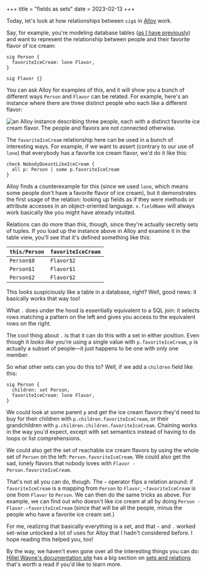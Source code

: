 +++
title = "fields as sets"
date = 2023-02-13
+++

Today, let's look at how relationships between `sig`s in [Alloy](@/projects/learning-alloy.md) work.

Say, for example, you're modeling database tables ([as I have previously](@/posts/modeling-database-tables-in-alloy.md)) and want to represent the relationship between people and their favorite flavor of ice cream:

```alloy
sig Person {
  favoriteIceCream: lone Flavor,
}

sig Flavor {}
```

You can ask Alloy for examples of this, and it will show you a bunch of different ways `Person` and `Flavor` can be related. For example, here's an instance where there are three distinct people who each like a different flavor:

![an Alloy instance describing three people, each with a distinct favorite ice cream flavor. The people and flavors are not connected otherwise.](/images/three-people-three-flavors.png)

The `favoriteIceCream` relationship here can be used in a bunch of interesting ways. For example, if we want to assert (contrary to our use of `lone`) that everybody has a favorite ice cream flavor, we'd do it like this:

```
check NobodyDoesntLikeIceCream {
  all p: Person | some p.favoriteIceCream
}
```

Alloy finds a counterexample for this (since we used `lone`, which means some people don't have a favorite flavor of ice cream), but it demonstrates the first usage of the relation: looking up fields as if they were methods or attribute accesses in an object-oriented language. `x.fieldName` will always work basically like you might have already intuited.

Relations can do more than this, though, since they're actually secretly sets of tuples. If you load up the instance above in Alloy and examine it in the table view, you'll see that it's defined something like this:

| `this/Person` | `favoriteIceCream` |
| ------------- | ------------------ |
| `Person$0`    | `Flavor$2`         |
| `Person$1`    | `Flavor$1`         |
| `Person$2`    | `Flavor$2`         |

This looks suspiciously like a table in a database, right? Well, good news: it basically works that way too!

What `.` does under the hood is essentially equivalent to a SQL join: it selects rows matching a pattern on the left and gives you access to the equivalent rows on the right.

The cool thing about `.` is that it can do this with a set in either position. Even though it *looks like* you're using a single value with `p.favoriteIceCream`, `p` is actually a subset of people—it just happens to be one with only one member.

So what other sets can you do this to? Well, if we add a `children` field like this:

```
sig Person {
  children: set Person,
  favoriteIceCream: lone Flavor,
}
```

We could look at some parent `p` and get the ice cream flavors they'd need to buy for their children with `p.children.favoriteIceCream`, or their grandchildren with `p.children.children.favoriteIceCream`. Chaining works in the way you'd expect, except with set semantics instead of having to do loops or list comprehensions.

We could also get the set of reachable ice cream flavors by using the whole set of `Person` on the left: `Person.favoriteIceCream`. We could also get the sad, lonely flavors that nobody loves with `Flavor - Person.favoriteIceCream`.

That's not all you can do, though. The `~` operator flips a relation around: if `favoriteIceCream` is a mapping from `Person` to `Flavor`, `~favoriteIceCream` is one from `Flavor` to `Person`. We can then do the same tricks as above. For example, we can find out who doesn't like ice cream at all by doing `Person - Flavor.~favoriteIceCream` (since that will be all the people, minus the people who have a favorite ice cream set.)

For me, realizing that basically everything is a set, and that `~` and `.` worked set-wise unlocked a lot of uses for Alloy that I hadn't considered before. I hope reading this helped you, too!

By the way, we haven't even gone over all the interesting things you can do: [Hillel Wayne's documentation site](https://alloy.readthedocs.io) has a big section on [sets and relations](https://alloy.readthedocs.io/en/latest/language/sets-and-relations.html#sets-and-relations) that's worth a read if you'd like to learn more.